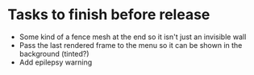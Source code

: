 # Tasks to finish before release
- Some kind of a fence mesh at the end so it isn't just an invisible wall
- Pass the last rendered frame to the menu so it can be shown in the background (tinted?)
- Add epilepsy warning
